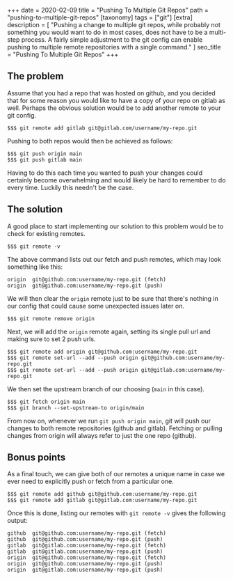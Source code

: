 +++
date = 2020-02-09
title = "Pushing To Multiple Git&nbsp;Repos"
path = "pushing-to-multiple-git-repos"
[taxonomy]
tags = ["git"]
[extra]
description = [
  "Pushing a change to multiple git repos, while probably not something you would want to do in most cases, does not have to be a multi-step process. A fairly simple adjustment to the git config can enable pushing to multiple remote repositories with a single command."
]
seo_title = "Pushing To Multiple Git Repos"
+++

## The problem

Assume that you had a repo that was hosted on github, and you decided that for some reason you would like to have a copy of your repo on gitlab as well. Perhaps the obvious solution would be to add another remote to your git config.

```
$$$ git remote add gitlab git@gitlab.com/username/my-repo.git
```

Pushing to both repos would then be achieved as follows:

```
$$$ git push origin main
$$$ git push gitlab main
```

Having to do this each time you wanted to push your changes could certainly become overwhelming and would likely be hard to remember to do every time. Luckily this needn't be the case.

## The solution

A good place to start implementing our solution to this problem would be to check for existing remotes.

```
$$$ git remote -v
```

The above command lists out our fetch and push remotes, which may look something like this:

```
origin  git@github.com:username/my-repo.git (fetch)
origin  git@github.com:username/my-repo.git (push)
```

We will then clear the `origin` remote just to be sure that there's nothing in our config that could cause some unexpected issues later on.

```
$$$ git remote remove origin
```

Next, we will add the `origin` remote again, setting its single pull url and making sure to set 2 push urls.

```
$$$ git remote add origin git@github.com:username/my-repo.git
$$$ git remote set-url --add --push origin git@github.com:username/my-repo.git
$$$ git remote set-url --add --push origin git@gitlab.com:username/my-repo.git
```

We then set the upstream branch of our choosing (`main` in this case).

```
$$$ git fetch origin main
$$$ git branch --set-upstream-to origin/main
```

From now on, whenever we run `git push origin main`, git will push our changes to both remote repositories (github and gitlab). Fetching or pulling changes from origin will always refer to just the one repo (github).

## Bonus points

As a final touch, we can give both of our remotes a unique name in case we ever need to explicitly push or fetch from a particular one.

```
$$$ git remote add github git@github.com:username/my-repo.git
$$$ git remote add gitlab git@gitlab.com:username/my-repo.git
```

Once this is done, listing our remotes with `git remote -v` gives the following output:

```
github  git@github.com:username/my-repo.git (fetch)
github  git@github.com:username/my-repo.git (push)
gitlab  git@gitlab.com:username/my-repo.git (fetch)
gitlab  git@gitlab.com:username/my-repo.git (push)
origin  git@github.com:username/my-repo.git (fetch)
origin  git@github.com:username/my-repo.git (push)
origin  git@gitlab.com:username/my-repo.git (push)
```
